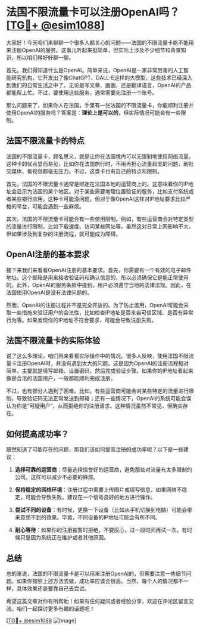 # 法国不限流量卡可以注册OpenAI吗？[[TG💪+ @esim1088](https://t.me/s/esim1088)]

大家好！今天咱们来聊聊一个很多人都关心的问题——法国的不限流量卡能不能用来注册OpenAI的服务。这事儿听起来挺简单，但实际上涉及不少细节和背景知识，所以咱们得好好聊一聊。

首先，我们得知道什么是OpenAI。简单来说，OpenAI是一家非常厉害的人工智能研究机构，它开发出了像ChatGPT、DALL-E这样的大模型，这些技术已经深入到我们的日常生活之中了。无论是写文章、画画，还是翻译语言，OpenAI的产品都能帮上忙。不过，要使用这些服务，通常需要先注册一个账号。

那么问题来了，如果你人在法国，手里有一张法国的不限流量卡，你能顺利注册并使用OpenAI的服务吗？答案是：**理论上是可以的**，但实际情况可能会有一些限制。

## 法国不限流量卡的特点

法国的不限流量卡，顾名思义，就是让你在法国境内可以无限制地使用网络流量。这种卡的优点显而易见，比如你在法国旅行时，不用再担心流量超支的问题，刷社交媒体、看视频都毫无压力。不过，这类卡也有自己的特点和限制。

首先，法国的不限流量卡通常是绑定在法国本地的运营商上的。这意味着你的IP地址会显示为法国的某个地区。对于某些需要地理位置验证的服务，比如支付系统或者某些银行应用，这种卡可能没问题，但对于像OpenAI这样对IP地址要求比较严格的平台，可能会遇到一些麻烦。

其次，法国的不限流量卡可能会有一些使用限制。例如，有些运营商会对特定类型的流量进行限制，比如下载速度、访问某些网站等。虽然这对日常上网影响不大，但如果涉及到复杂的注册流程，就可能成为障碍。

## OpenAI注册的基本要求

接下来我们来看看OpenAI注册的基本要求。首先，你需要有一个有效的电子邮件地址。这个邮箱是用来接收验证码和确认信息的，所以必须确保它是能正常使用的。此外，OpenAI的服务条款中提到，用户必须遵守当地的法律法规。因此，在法国使用OpenAI是没有法律问题的。

然而，OpenAI的注册过程并不是完全开放的。为了防止滥用，OpenAI可能会采取一些措施来验证用户的合法性，比如检查IP地址是否来自可信区域、是否有异常行为等。如果发现你的IP地址不符合要求，可能会导致注册失败。

## 法国不限流量卡的实际体验

说了这么多理论，咱们再来看看实际操作中的情况。很多人反映，使用法国不限流量卡注册OpenAI时，并没有遇到太大的问题。这是因为OpenAI的注册流程相对简单，主要就是填写邮箱、设置密码，然后完成验证步骤。如果你的IP地址看起来像是合法的法国用户，一般都能顺利完成注册。

不过，也有部分人遇到了困难。比如，有些运营商可能会对某些特定的流量进行限制，导致验证码无法正常发送到邮箱；还有一些情况下，OpenAI的系统可能会误认为你是“可疑用户”，从而拒绝你的注册请求。这种情况虽然不常见，但确实存在。

## 如何提高成功率？

既然知道了可能存在的问题，那我们该如何提高注册的成功率呢？以下是一些建议：

1. **选择可靠的运营商**：尽量选择信誉好的运营商，避免那些对流量有太多限制的公司。这样可以减少不必要的麻烦。
   
2. **保持稳定的网络环境**：注册过程中需要上传图片或填写信息，如果网络不稳定，可能会导致失败。建议在一个信号良好的地方进行操作。

3. **尝试不同的设备**：有时候，更换一下设备（比如从手机切换到电脑）可能会带来意想不到的效果。毕竟，不同设备的IP地址可能会有所不同。

4. **耐心等待**：如果你的注册被暂时拒绝，不要灰心，过一段时间再试一次。有时候只是因为系统正在维护或者其他原因。

## 总结

总的来说，法国的不限流量卡是可以用来注册OpenAI的，但需要注意一些细节问题。如果你按照上述方法去做，成功率应该会很高。当然，每个人的情况都不一样，具体效果还是要靠自己去尝试。

希望这篇文章对你有所帮助！如果有任何疑问或者经验分享，欢迎在评论区留言交流。咱们一起探讨更多有趣的话题吧！

[[TG💪+ @esim1088](https://t.me/s/esim1088) ![Image](https://i.postimg.cc/4NQfJmqS/Snipaste-2025-05-13-00-14-12.png)]